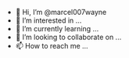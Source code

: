 - 👋 Hi, I’m @marcel007wayne
- 👀 I’m interested in ...
- 🌱 I’m currently learning ...
- 💞️ I’m looking to collaborate on ...
- 📫 How to reach me ...

<!---
marcel007wayne/marcel007wayne is a ✨ special ✨ repository because its `README.md` (this file) appears on your GitHub profile.
You can click the Preview link to take a look at your changes.
--->
